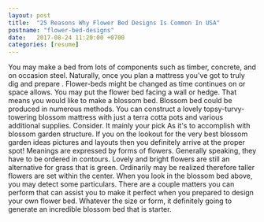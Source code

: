 ```yaml
---
layout: post
title:  "25 Reasons Why Flower Bed Designs Is Common In USA"
postname: "flower-bed-designs"
date:   2017-08-24 11:20:00 +0700
categories: [resume]
---
```

You may make a bed from lots of components such as timber, concrete, and on occasion steel. Naturally, once you plan a mattress you've got to truly dig and prepare . Flower-beds might be changed as time continues on or space allows. You may put the flower bed facing a wall or hedge. That means you would like to make a blossom bed. Blossom bed could be produced in numerous methods. You can construct a lovely topsy-turvy-towering blossom mattress with just a terra cotta pots and various additional supplies. Consider. It mainly your pick As it's to accomplish with blossom garden structure. If you on the lookout for the very best blossom garden ideas pictures and layouts then you definitely arrive at the proper spot! Meanings are expressed by forms of flowers. Generally speaking, they have to be ordered in contours. Lovely and bright flowers are still an alternative for grass that is green. Ordinarily may be realized therefore taller flowers are set within the center. When you look in the blossom bed above, you may detect some particulars. There are a couple matters you can perform that can assist you to make it perfect when you prepared to design your own flower bed. Whatever the size or form, it definitely going to generate an incredible blossom bed that is starter.
